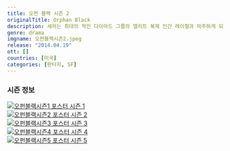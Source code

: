 ```yaml
---
title: 오펀 블랙 시즌 2
originalTitle: Orphan Black
description: 세라는 최대의 적인 다이아드 그룹의 엘리트 복제 인간 레이철과 마주하게 되고, 전면전을 준비한다.
genre: drama
imgname: 오펀블랙시즌2.jpeg
release: "2014.04.19"
ott: []
countries: [미국]
categories: [판타지, SF]
---
```


### 시즌 정보

<div class="season-list">
<div class="item">
<a href="/drama/오펀블랙시즌1" >
<img src="/poster/오펀블랙시즌1.jpeg" alt="오펀블랙시즌1 포스터 ">
시즌 1</a>
</div>

<div class="item">
<a href="/drama/오펀블랙시즌2" >
<img src="/poster/오펀블랙시즌2.jpeg" alt="오펀블랙시즌2 포스터 ">
시즌 2</a>
</div>

<div class="item">
<a href="/drama/오펀블랙시즌3" >
<img src="/poster/오펀블랙시즌3.jpeg" alt="오펀블랙시즌3 포스터 ">
시즌 3</a>
</div>

<div class="item">
<a href="/drama/오펀블랙시즌4" >
<img src="/poster/오펀블랙시즌4.jpeg" alt="오펀블랙시즌4 포스터 ">
시즌 4</a>
</div>

<div class="item">
<a href="/drama/오펀블랙시즌5" >
<img src="/poster/오펀블랙시즌5.jpeg" alt="오펀블랙시즌5 포스터 ">
시즌 5</a>
</div>
</div>
